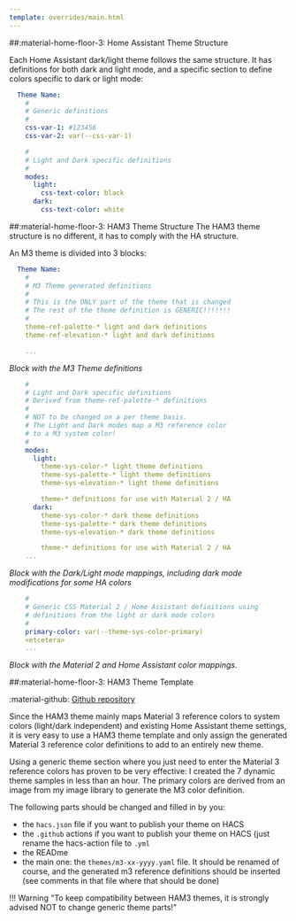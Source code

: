 ```yaml
---
template: overrides/main.html
---
```

<!-- GT/GMY -->

##:material-home-floor-3: Home Assistant Theme Structure

Each Home Assistant dark/light theme follows the same structure. It has definitions for both dark and light mode, and a specific section to define colors specific to dark or light mode:

```yaml linenums="1" hl_lines="1 11"
  Theme Name:
    #
    # Generic definitions
    #
    css-var-1: #123456
    css-var-2: var(--css-var-1)

    #
    # Light and Dark specific definitions
    #
    modes:
      light:
        css-text-color: black
      dark:
        css-text-color: white
```

##:material-home-floor-3: HAM3 Theme Structure
The HAM3 theme structure is no different, it has to comply with the HA structure.

An M3 theme is divided into 3 blocks:

```yaml title="Block 1 - Copy/paste Material 3 Theme generated definitions" linenums="1" hl_lines="1 19"
  Theme Name:
    #
    # M3 Theme generated definitions
    #
    # This is the ONLY part of the theme that is changed
    # The rest of the theme definition is GENERIC!!!!!!!
    #
    theme-ref-palette-* light and dark definitions
    theme-ref-elevation-* light and dark definitions

    ...
```
_Block with the M3 Theme definitions_

```yaml title="Block 2 - Generic Dark/Light mappings of the reference colors using Material 3 guidelines" linenums="1" hl_lines="10 16"
    #
    # Light and Dark specific definitions
    # Derived from theme-ref-palette-* definitions
    #
    # NOT to be changed on a per theme basis.
    # The Light and Dark modes map a M3 reference color
    # to a M3 system color!
    #
    modes:
      light:
        theme-sys-color-* light theme definitions
        theme-sys-palette-* light theme definitions
        theme-sys-elevation-* light theme definitions

        theme-* definitions for use with Material 2 / HA
      dark:
        theme-sys-color-* dark theme definitions
        theme-sys-palette-* dark theme definitions
        theme-sys-elevation-* dark theme definitions

        theme-* definitions for use with Material 2 / HA
    ...
```
_Block with the Dark/Light mode mappings, including dark mode modifications for some HA colors_

```yaml title="Block 3 - Mapping of Material 2 and Home Assistant CSS variables" linenums="1"
    #
    # Generic CSS Material 2 / Home Assistant definitions using
    # definitions from the light or dark mode colors
    #
    primary-color: var(--theme-sys-color-primary)
    <etcetera>
    ...
```
_Block with the Material 2 and Home Assistant color mappings._

##:material-home-floor-3: HAM3 Theme Template

:material-github: [Github repository][ha-m3-template-url]

Since the HAM3 theme mainly maps Material 3 reference colors to system colors (light/dark independent) and existing Home Assistant theme settings, it is very easy to use a HAM3 theme template and only assign the generated Material 3 reference color definitions to add to an entirely new theme.

Using a generic theme section where you just need to enter the Material 3 reference colors has proven to be very effective: I created the 7 dynamic theme samples in less than an hour. The primary colors are derived from an image from my image library to generate the M3 color definition.

The following parts should be changed and filled in by you:

- the `hacs.json` file if you want to publish your theme on HACS
- the `.github` actions if you want to publish your theme on HACS (just rename the hacs-action file to `.yml`
- the READme
- the main one: the `themes/m3-xx-yyyy.yaml` file. It should be renamed of course, and the generated m3 reference definitions should be inserted (see comments in that file where that should be done)

!!! Warning "To keep compatibility between HAM3 themes, it is strongly advised NOT to change generic theme parts!"



[ha-m3-template-url]: https://github.com/AmoebeLabs/HA-Theme_M3-Template